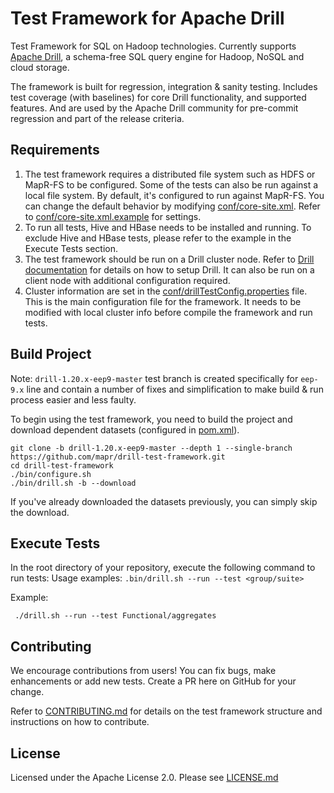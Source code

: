 # Test Framework for Apache Drill

Test Framework for SQL on Hadoop technologies. Currently supports [Apache Drill](http://drill.apache.org/), a schema-free SQL query engine for Hadoop, NoSQL and cloud storage.

The framework is built for regression, integration & sanity testing. Includes test coverage (with baselines) for core Drill functionality, and supported features. And are used by the Apache Drill community for pre-commit regression and part of the release criteria.

## Requirements
 1. The test framework requires a distributed file system such as HDFS or MapR-FS to be configured. Some of the tests can also be run against a local file system. By default, it's configured to run against MapR-FS. You can change the default behavior by modifying [conf/core-site.xml](conf/core-site.xml). Refer to [conf/core-site.xml.example](conf/core-site.xml.example) for settings.
 2. To run all tests, Hive and HBase needs to be installed and running. To exclude Hive and HBase tests, please refer to the example in the Execute Tests section.
 3. The test framework should be run on a Drill cluster node. Refer to [Drill documentation](http://drill.apache.org/docs/installing-drill-in-distributed-mode) for details on how to setup Drill. It can also be run on a client node with additional configuration required.
 4. Cluster information are set in the [conf/drillTestConfig.properties](conf/drillTestConfig.properties) file. This is the main configuration file for the framework. It needs to be modified with local cluster info before compile the framework and run tests. 

## Build Project
Note: `drill-1.20.x-eep9-master` test branch is created specifically for `eep-9.x` line and contain a number of fixes and simplification to make build & run process easier and less faulty.

To begin using the test framework, you need to build the project and download dependent datasets (configured in [pom.xml](framework/pom.xml)). 

```
git clone -b drill-1.20.x-eep9-master --depth 1 --single-branch https://github.com/mapr/drill-test-framework.git
cd drill-test-framework
./bin/configure.sh
./bin/drill.sh -b --download
``` 
If you've already downloaded the datasets previously, you can simply skip the download.

## Execute Tests
In the root directory of your repository, execute the following command to run tests:
Usage examples:
`.bin/drill.sh --run --test <group/suite>`</br>

Example:
<pre><code> ./drill.sh --run --test Functional/aggregates</code></pre>

[comment]: <> (OLD USAGE)
[comment]: <> (`bin/run_tests -s <suites> -g <groups> -t <Timeout> -x <Exclude> -n <Concurrency> -d`)
[comment]: <> (<pre><code> bin/run_tests -s Functional/aggregates,Functional/joins -g functional -x hbase -t 180 -n 20 -d)
[comment]: <> (  -s suites &#40;required&#41;)
[comment]: <> (     Here, 'Functional/aggregates,Functional/joins' are directories inside [framework/resources/Functional]&#40;framework/resources/Functional&#41;. All directories within this parent directory are included)
[comment]: <> (  -g groups &#40;required&#41;)
[comment]: <> (     Here, 'functional' is category of tests to execute)
[comment]: <> (  -t timeout &#40;optional&#41;)
[comment]: <> (     Here, '180' seconds is the max time for a query to execute)
[comment]: <> (  -d data generation &#40;required on first run and upon pulling in new changes. Optional otherwise&#41;)
[comment]: <> (     Here, it turns on data copy and data generation)
[comment]: <> (  -n concurrency &#40;optional&#41;)
[comment]: <> (     Here, '20' queries can execute concurrently)
[comment]: <> (  -x exclude dependencies &#40;optional&#41;)
[comment]: <> (     Here, any 'hbase' test suites within the specified directory are excluded)
[comment]: <> (  -h help &#40;optional&#41;)
[comment]: <> (     Use this option to provide the usage of the command, which includes additional options)
[comment]: <> (</code></pre>)

## Contributing

We encourage contributions from users! You can fix bugs, make enhancements or add new tests. Create a PR here on GitHub for your change.

Refer to [CONTRIBUTING.md](CONTRIBUTING.md) for details on the test framework structure and instructions on how to contribute.

## License
Licensed under the Apache License 2.0. Please see [LICENSE.md](LICENSE.md)